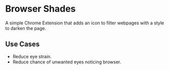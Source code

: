 # Browser Shades

A simple Chrome Extension that adds an icon to filter webpages with a style to darken the page.

## Use Cases

* Reduce eye strain.
* Reduce chance of unwanted eyes noticing browser.
